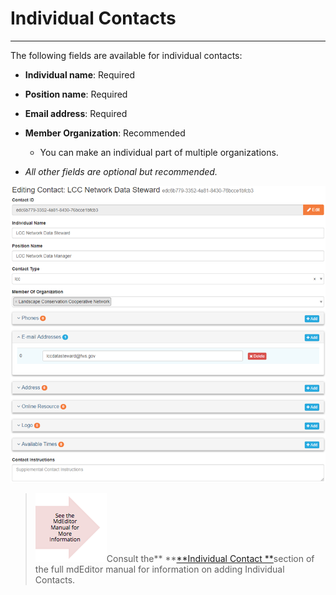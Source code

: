 # Individual Contacts

---

The following fields are available for individual contacts:

* **Individual name**: Required
* **Position name**: Required

* **Email address**: Required

* **Member Organization**: Recommended

  * You can make an individual part of multiple organizations.

* _All other fields are optional but recommended._

![](/assets/individual_contact_window.png)

> ![](/assets/see_full_manual_for.png)Consult the** **[**Individual Contact **](https://adiwg.gitbooks.io/mdeditor/content/contact/new/individual.html)section of the full mdEditor manual for information on adding Individual Contacts.



